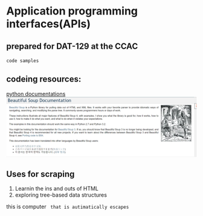 # Application programming interfaces(APIs)
## prepared for DAT-129 at the CCAC

    code samples 
## codeing resources:
[python documentations](https://www.python.org)
![python documentations](Capture.PNG "soup docs")



## Uses for scraping
1. Learnin the ins and outs of HTML
1. exploring tree-based data structures

this is computer <code> that is autimatically escapes
